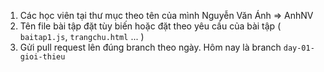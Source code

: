1. Các học viên tại thư mục theo tên của mình Nguyễn Văn Ánh => AnhNV 
2. Tên file bài tập đặt tùy biến hoặc đặt theo yêu cầu của bài tập ( `baitap1.js`, `trangchu.html` ... )
3. Gửi pull request lên đúng branch theo ngày. Hôm nay là branch `day-01-gioi-thieu`

